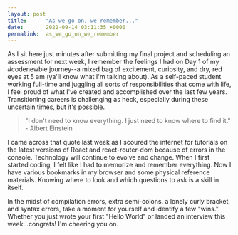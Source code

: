 ```yaml
---
layout: post
title:      "As we go on, we remember..."
date:       2022-09-14 03:11:35 +0000
permalink:  as_we_go_on_we_remember
---
```



As I sit here just minutes after submitting my final project and scheduling an assessment for next week, I remember the feelings I had on Day 1 of my #codenewbie journey--a mixed bag of excitement, curiosity, and dry, red eyes at 5 am (ya'll know what I'm talking about). As a self-paced student working full-time and juggling all sorts of responsibilities that come with life, I feel proud of what I've created and accomplished over the last few years. Transitioning careers is challenging as heck, especially during these uncertain times, but it's possible. 

> "I don't need to know everything. I just need to know where to find it." - Albert Einstein

I came across that quote last week as I scoured the internet for tutorials on the latest versions of React and react-router-dom because of errors in the console. Technology will continue to evolve and change. When I first started coding, I felt like I had to memorize and remember everything. Now I have various bookmarks in my browser and some physical reference materials. Knowing where to look and which questions to ask is a skill in itself. 

In the midst of compilation errors, extra semi-colons, a lonely curly bracket, and syntax errors, take a moment for yourself and identify a few "wins." Whether you just wrote your first "Hello World" or landed an interview this week...congrats! I'm cheering you on. 
